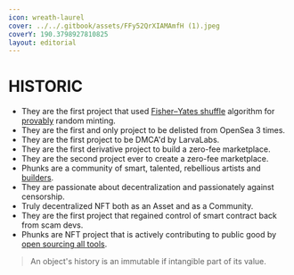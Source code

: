```yaml
---
icon: wreath-laurel
cover: ../../.gitbook/assets/FFy52QrXIAMAmfH (1).jpeg
coverY: 190.3798927810825
layout: editorial
---
```


# HISTORIC

* They are the first project that used [Fisher–Yates shuffle](https://en.wikipedia.org/wiki/Fisher%E2%80%93Yates_shuffle#The_modern_algorithm) algorithm for [provably](https://medium.com/@dumbnamenumbers/erc721r-a-new-erc721-contract-for-random-minting-so-people-dont-snipe-all-the-rares-68dd06611e5) random minting.
* They are the first and only project to be delisted from OpenSea 3 times.&#x20;
* They are the first project to be DMCA'd by LarvaLabs.&#x20;
* They are the first derivative project to build a zero-fee marketplace.&#x20;
* They are the second project ever to create a zero-fee marketplace.&#x20;
* Phunks are a community of smart, talented, rebellious artists and [builders](../../resources/open-sourced.md).&#x20;
* They are passionate about decentralization and passionately against censorship.
* Truly decentralized NFT both as an Asset and as a Community.
* They are the first project that regained control of smart contract back from scam devs.
* Phunks are NFT project that is actively contributing to public good by [open sourcing all tools](../../resources/open-sourced.md).

> An object's history is an immutable if intangible part of its value.
